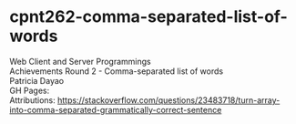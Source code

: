 # cpnt262-comma-separated-list-of-words
Web Client and Server Programmings \
Achievements Round 2 - Comma-separated list of words \
Patricia Dayao \
GH Pages: \
Attributions: https://stackoverflow.com/questions/23483718/turn-array-into-comma-separated-grammatically-correct-sentence 
